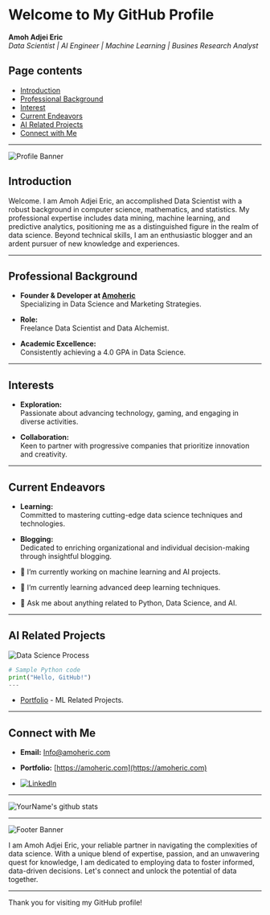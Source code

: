 # Welcome to My GitHub Profile

**Amoh Adjei Eric**  
_Data Scientist | AI Engineer | Machine Learning | Busines Research Analyst_

## Page contents
- [Introduction](#introduction)
- [Professional Background](https://github.com/amoheric/amoheric/edit/main/README.md#ProfessionalBackground)
- [Interest](https://github.com/amoheric/amoheric/edit/main/README.md#interest)
- [Current Endeavors](https://github.com/amoheric/amoheric/edit/main/README.md#CurrentEndeavors)
- [AI Related Projects](https://github.com/amoheric/amoheric/edit/main/README.md#AIRelatedProjects)
- [Connect with Me](https://github.com/amoheric/amoheric/edit/main/README.md)

---

![Profile Banner](https://amoheric.com/wp-content/uploads/2023/11/Data-Scientist.png)  <!-- Replace URL_TO_YOUR_IMAGE with the link to your banner image -->

## Introduction

Welcome. I am Amoh Adjei Eric, an accomplished Data Scientist with a robust background in computer science, mathematics, and statistics. My professional expertise includes data mining, machine learning, and predictive analytics, positioning me as a distinguished figure in the realm of data science. Beyond technical skills, I am an enthusiastic blogger and an ardent pursuer of new knowledge and experiences.

---

## Professional Background

- **Founder & Developer at [Amoheric](https://amoheric.com)**  
  Specializing in Data Science and Marketing Strategies.
  
- **Role:**  
  Freelance Data Scientist and Data Alchemist.
  
- **Academic Excellence:**  
  Consistently achieving a 4.0 GPA in Data Science.

---

## Interests

- **Exploration:**  
  Passionate about advancing technology, gaming, and engaging in diverse activities.
  
- **Collaboration:**  
  Keen to partner with progressive companies that prioritize innovation and creativity.

---

## Current Endeavors

- **Learning:**  
  Committed to mastering cutting-edge data science techniques and technologies.
  
- **Blogging:**  
  Dedicated to enriching organizational and individual decision-making through insightful blogging.

- 🔭 I’m currently working on machine learning and AI projects.
- 🌱 I’m currently learning advanced deep learning techniques.
- 💬 Ask me about anything related to Python, Data Science, and AI.

---

## AI Related Projects

![Data Science Process](https://amoheric.com/wp-content/uploads/2023/12/DATA-SCIENCE.gif) <!-- Replace URL_TO_ANOTHER_IMAGE with the link to an image showcasing your work or interests -->

```python
# Sample Python code
print("Hello, GitHub!")
---
```
- [Portfolio](https://github.com/amoheric/Data-Science-Projects) - ML Related Projects.

---

## Connect with Me

- **Email:** [Info@amoheric.com](mailto:info@amoheric.com)
- **Portfolio:** [https://amoheric.com](https://amoheric.com)
  
- [![LinkedIn](https://img.shields.io/badge/LinkedIn-0077B5?style=for-the-badge&logo=linkedin&logoColor=white)](https://www.linkedin.com/in/amoheric/)

---

![YourName's github stats](https://github-readme-stats.vercel.app/api?username=amoheric&show_icons=true)

---

![Footer Banner](https://amoheric.com/wp-content/uploads/2024/09/amoheric_footer_profile.png)  <!-- Replace URL_TO_FOOTER_IMAGE with the link to your footer image -->

I am Amoh Adjei Eric, your reliable partner in navigating the complexities of data science. With a unique blend of expertise, passion, and an unwavering quest for knowledge, I am dedicated to employing data to foster informed, data-driven decisions. Let's connect and unlock the potential of data together.

---

Thank you for visiting my GitHub profile!


